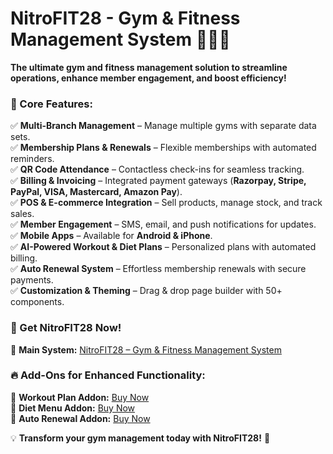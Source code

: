 # **NitroFIT28 - Gym & Fitness Management System** 🏋️‍♂️💪  

**The ultimate gym and fitness management solution to streamline operations, enhance member engagement, and boost efficiency!**  

### **🚀 Core Features:**  
✅ **Multi-Branch Management** – Manage multiple gyms with separate data sets.  
✅ **Membership Plans & Renewals** – Flexible memberships with automated reminders.  
✅ **QR Code Attendance** – Contactless check-ins for seamless tracking.  
✅ **Billing & Invoicing** – Integrated payment gateways (**Razorpay, Stripe, PayPal, VISA, Mastercard, Amazon Pay**).  
✅ **POS & E-commerce Integration** – Sell products, manage stock, and track sales.  
✅ **Member Engagement** – SMS, email, and push notifications for updates.  
✅ **Mobile Apps** – Available for **Android & iPhone**.  
✅ **AI-Powered Workout & Diet Plans** – Personalized plans with automated billing.  
✅ **Auto Renewal System** – Effortless membership renewals with secure payments.  
✅ **Customization & Theming** – Drag & drop page builder with 50+ components.  

### **🔗 Get NitroFIT28 Now!**  
📌 **Main System:** [NitroFIT28 – Gym & Fitness Management System](https://codecanyon.net/item/nitrofit28-gym-fitness-management-system/42082435)  

### **🔥 Add-Ons for Enhanced Functionality:**  
📌 **Workout Plan Addon:** [Buy Now](https://codecanyon.net/item/nitrofit28-fitness-gym-management-system-workout-plan-addon/56354596)  
📌 **Diet Menu Addon:** [Buy Now](https://codecanyon.net/item/nitrofit28-fitness-gym-management-system-diet-menu-addon/56354580)  
📌 **Auto Renewal Addon:** [Buy Now](https://codecanyon.net/item/nitrofit28-fitness-gym-management-system-auto-renewal-addon/56137985)  

💡 **Transform your gym management today with NitroFIT28!** 🚀
